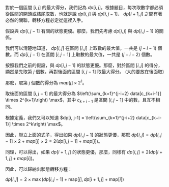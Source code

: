 對於一個區間 $[i, j]$ 的最大得分，我們記為 $dp[i, j]$。根據題目，每次取數字都必須從區間的開頭或結尾取數，也就是說 $dp[i, j]$ 與 $dp[i, j-1]$、 $dp[i+1, j]$ 之間有著必然的關聯，轉移方程必定從這裡入手。

假設與 $dp[i, j-1]$ 有關的狀態更優。那麼，我們先考慮 $dp[i, j]$ 與 $dp[i, j-1]$ 的關係。

我們可以清楚地知道， $dp[i, j]$ 在區間 $[i, j]$ 上取數的最大值，一共是 $(j-i-1)$ 個數。而 $dp[i, j-1]$ 在區間 $[i, j-1]$ 上取數的最大值，一共是 $(j-i-2)$ 個數。

按照我們之前的假設，與 $dp[i, j-1]$ 的狀態更優。那麼，對於區間 $[i, j]$ 的得分，顯然是先取第 $j$ 個數，再對後面的區間 $[i, j-1]$ 取最大得分。
(大的要放在後面取)

那麼，取第 $j$ 個數的得分為 $map[j] \times 2^1$。

取後面的區間 $[i, j-1]$ 的最大得分為 $\left(\sum_{k=1}^{j-i+2} data[c_{k+i-1}] \times 2^{k+1}\right) \max$，其中 $c_{k+i-1}$ 是區間 $[i, j-1]$ 中的數，且互不相同。

根據定義，我們又可以知道 $dp[i, j-1] = \left(\sum_{k=1}^{j-i+2} data[c_{k+i-1}] \times 2^k\right) \max$。

因此，聯立上面的式子，得出如果 $dp[i, j-1]$ 的狀態更優，那麼 $dp[i, j] = dp[i, j-1] \times 2 + map[j] \times 2 = 2(dp[i, j-1] + map[j])$。

同理，可以得出，如果 $dp[i+1, j]$ 的狀態更優，那麼，同樣有 $dp[i, j] = 2(dp[i+1, j] + map[i])$。

因此，可以歸納出狀態轉移方程：

$dp[i, j] = 2 \times \max(dp[i, j-1] + \text{map}[j], dp[i+1, j] + \text{map}[i])$



